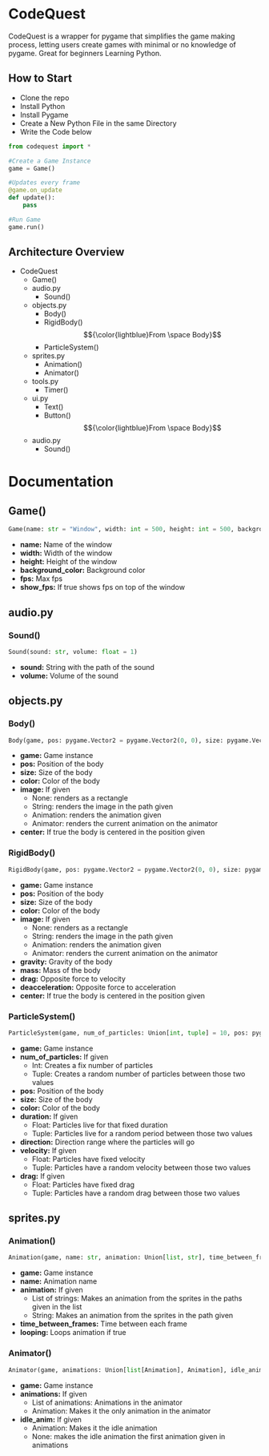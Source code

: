 # CodeQuest

  CodeQuest is a wrapper for pygame that simplifies the game making process, letting users create games with minimal or no knowledge of pygame. Great for beginners Learning Python.

## How to Start

  * Clone the repo
  * Install Python
  * Install Pygame
  * Create a New Python File in the same Directory
  * Write the Code below

```py
from codequest import *

#Create a Game Instance
game = Game()

#Updates every frame
@game.on_update
def update():
    pass

#Run Game
game.run()
```

## Architecture Overview

  * CodeQuest
    * Game()
    * audio.py
      * Sound()
    * objects.py
      * Body()
      * RigidBody() $${\color{lightblue}From \space Body}$$
      * ParticleSystem()
    * sprites.py
      * Animation()
      * Animator()
    * tools.py
      * Timer()
    * ui.py
      * Text()
      * Button() $${\color{lightblue}From \space Body}$$
    * audio.py
      * Sound()


# Documentation

## Game()

```py
Game(name: str = "Window", width: int = 500, height: int = 500, background_color: tuple[int, int, int] = (255, 255, 255), fps: int = 60, show_fps: bool = True)
```

  * **name:** Name of the window
  * **width:** Width of the window
  * **height:** Height of the window
  * **background_color:** Background color
  * **fps:** Max fps
  * **show_fps:** If true shows fps on top of the window

## audio.py

### Sound()

```py
Sound(sound: str, volume: float = 1)
```

  * **sound:** String with the path of the sound
  * **volume:** Volume of the sound

## objects.py

### Body()

```py
Body(game, pos: pygame.Vector2 = pygame.Vector2(0, 0), size: pygame.Vector2 = pygame.Vector2(50, 50), color: tuple[int, int, int] = (0, 0, 0), image: Union[sprites.Animator, sprites.Animation, str, None] = None, center: bool = False)
```

  * **game:** Game instance
  * **pos:** Position of the body
  * **size:** Size of the body
  * **color:** Color of the body
  * **image:** If given
    * None: renders as a rectangle
    * String: renders the image in the path given
    * Animation: renders the animation given
    * Animator: renders the current animation on the animator
  * **center:** If true the body is centered in the position given

### RigidBody()

```py
RigidBody(game, pos: pygame.Vector2 = pygame.Vector2(0, 0), size: pygame.Vector2 = pygame.Vector2(50, 50), color: tuple[int, int, int] = (0, 0, 0), image: Union[sprites.Animator, sprites.Animation, None] = None, gravity: pygame.Vector2 = pygame.Vector2(0, 980), mass: float = 1, drag: float = 0, deacceleration: float = 0, center: bool = False)
```

  * **game:** Game instance
  * **pos:** Position of the body
  * **size:** Size of the body
  * **color:** Color of the body
  * **image:** If given
    * None: renders as a rectangle
    * String: renders the image in the path given
    * Animation: renders the animation given
    * Animator: renders the current animation on the animator
  * **gravity:** Gravity of the body
  * **mass:** Mass of the body
  * **drag:** Opposite force to velocity
  * **deacceleration:** Opposite force to acceleration
  * **center:** If true the body is centered in the position given

### ParticleSystem()

```py
ParticleSystem(game, num_of_particles: Union[int, tuple] = 10, pos: pygame.Vector2 = pygame.Vector2(0, 0), size: Union[int, tuple] = 50, color: Union[list, tuple[int, int, int]] = (0, 0, 0), duration: Union[float, tuple] = 1, looping: bool = False, direction: tuple[int, int] = (0, 360), velocity: Union[float, tuple] = 5, drag: Union[float, tuple] = 1)
```

  * **game:** Game instance
  * **num_of_particles:** If given
    * Int: Creates a fix number of particles
    * Tuple: Creates a random number of particles between those two values
  * **pos:** Position of the body
  * **size:** Size of the body
  * **color:** Color of the body
  * **duration:** If given
    * Float: Particles live for that fixed duration
    * Tuple: Particles live for a random period between those two values
  * **direction:** Direction range where the particles will go
  * **velocity:** If given
    * Float: Particles have fixed velocity
    * Tuple: Particles have a random velocity between those two values
  * **drag:** If given
    * Float: Particles have fixed drag
    * Tuple: Particles have a random drag between those two values

## sprites.py

### Animation()

```py
Animation(game, name: str, animation: Union[list, str], time_between_frames: float = 1, looping: bool = True)
```

* **game:** Game instance
* **name:** Animation name
* **animation:** If given
  * List of strings: Makes an animation from the sprites in the paths given in the list
  * String: Makes an animation from the sprites in the path given
* **time_between_frames:** Time between each frame
* **looping:** Loops animation if true

### Animator()

```py
Animator(game, animations: Union[list[Animation], Animation], idle_anim: Animation = None)
```

* **game:** Game instance
* **animations:** If given
  * List of animations: Animations in the animator
  * Animation: Makes it the only animation in the animator
* **idle_anim:** If given
  * Animation: Makes it the idle animation
  * None: makes the idle animation the first animation given in animations
